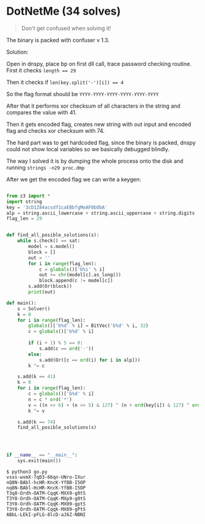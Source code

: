 # DotNetMe (34 solves)

> Don't get confused when solving it!

The binary is packed with confuser v 1.3. 

Solution:

Open in dnspy, place bp on first dll call, trace password checking routine.
First it checks `length == 29`

Then it checks if `len(key.split('-')[i]) == 4`

So the flag format should be `YYYY-YYYY-YYYY-YYYY-YYYY-YYYY`

After that it performs xor checksum of all characters in the string and compares the value with 41.

Then it gets encoded flag, creates new string with out input and encoded flag and checks xor checksum with 74.

The hard part was to get hardcoded flag, since the binary is packed, dnspy could not show local variables so we basically debugged blindly. 

The way I solved it is by dumping the whole process onto the disk and running `strings -n29 proc.dmp`

After we get the encoded flag we can write a keygen:

```python

from z3 import *
import string
key = '3cD1Z84acsdf1caEBbfgMeAF0bObA'
alp = string.ascii_lowercase + string.ascii_uppercase + string.digits
flag_len = 29


def find_all_posible_solutions(s):
    while s.check() == sat:
        model = s.model()
        block = []
        out = ''
        for i in range(flag_len):
            c = globals()['b%i' % i]
            out += chr(model[c].as_long())
            block.append(c != model[c])
        s.add(Or(block))
        print(out) 

def main():
    s = Solver()
    k = 0
    for i in range(flag_len):
        globals()['b%d' % i] = BitVec('b%d' % i, 32)
        c = globals()['b%d' % i]
        
        if (i + 1) % 5 == 0:
            s.add(c == ord('-'))
        else:
            s.add(Or([c == ord(i) for i in alp]))
        k ^= c

    s.add(k == 41)
    k = 0
    for i in range(flag_len):
        c = globals()['b%d' % i]
        n = c * ord('*')
        v = ((n >> 6) + (n >> 5) & 127) ^ (n + ord(key[i]) & 127) ^ ord(key[flag_len - i - 1])
        k ^= v

    s.add(k == 74)
    find_all_posible_solutions(s)    



    
if __name__ == "__main__":
    sys.exit(main())

```



 ```
$ python3 go.py
vsxs-wvmX-7qD3-66qn-UNro-IXur
nQ8N-BAbl-hcHR-KncK-YfBB-I5OP
nq8N-BAbl-HcHR-KncK-YfBB-I5OP
T3q8-Ordh-OATM-CqqK-MXX9-g0tS
T3Y8-Ordh-OATM-CqqK-MXp9-g0tS
T3Y8-Ordh-OATM-CqqK-MX09-gptS
T3Y8-Ordh-OATM-Cqqk-MX09-gPtS
ABbL-LEkI-pFLG-8lcD-aJ6Z-NBNI
 ```

